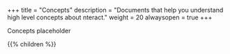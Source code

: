 +++
title = "Concepts"
description = "Documents that help you understand high level concepts about nteract."
weight = 20
alwaysopen = true
+++

Concepts placeholder

{{% children  %}}